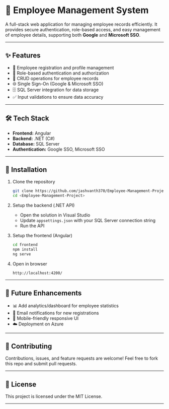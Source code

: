 

# 👥 Employee Management System

A full-stack web application for managing employee records efficiently. It provides secure authentication, role-based access, and easy management of employee details, supporting both **Google** and **Microsoft SSO**.

---

## ✨ Features

* 👤 Employee registration and profile management
* 🔐 Role-based authentication and authorization
* 💾 CRUD operations for employee records
* 🌐 Single Sign-On (Google & Microsoft SSO)
* 🗄️ SQL Server integration for data storage
* ✅ Input validations to ensure data accuracy

---

## 🛠️ Tech Stack

* **Frontend:** Angular
* **Backend:** .NET (C#)
* **Database:** SQL Server
* **Authentication:** Google SSO, Microsoft SSO

---

## 📂 Installation

1. Clone the repository

   ```bash
   git clone https://github.com/jashvanth370/Employee-Management-Project.git
   cd <Employee-Management-Project>
   ```

2. Setup the backend (.NET API)

   * Open the solution in Visual Studio
   * Update `appsettings.json` with your SQL Server connection string
   * Run the API

3. Setup the frontend (Angular)

   ```bash
   cd frontend
   npm install
   ng serve
   ```

4. Open in browser

   ```
   http://localhost:4200/
   ```

---

## 🚀 Future Enhancements

* 📊 Add analytics/dashboard for employee statistics
* 📧 Email notifications for new registrations
* 📱 Mobile-friendly responsive UI
* ☁️ Deployment on Azure

---

## 🤝 Contributing

Contributions, issues, and feature requests are welcome! Feel free to fork this repo and submit pull requests.

---

## 📄 License

This project is licensed under the MIT License.

---
